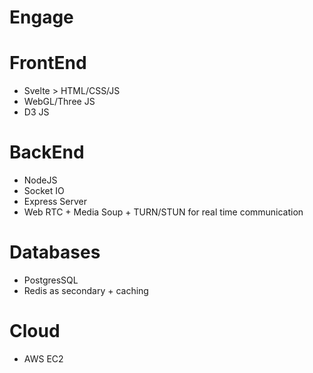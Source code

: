 # Engage


# FrontEnd
- Svelte > HTML/CSS/JS
- WebGL/Three JS
- D3 JS

# BackEnd
- NodeJS 
- Socket IO
- Express Server
- Web RTC + Media Soup + TURN/STUN for real time communication

# Databases 
- PostgresSQL 
- Redis as secondary + caching

# Cloud
- AWS EC2

